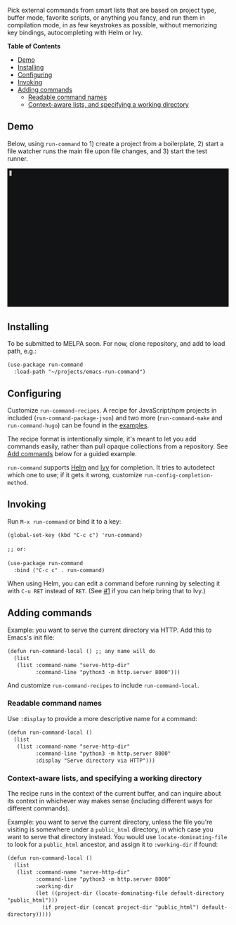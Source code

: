 Pick external commands from smart lists that are based on project type, buffer mode, favorite scripts, or anything you fancy, and run them in compilation mode, in as few keystrokes as possible, without memorizing key bindings, autocompleting with
Helm or Ivy.

<!-- markdown-toc start - Don't edit this section. Run M-x markdown-toc-refresh-toc -->

**Table of Contents**

- [Demo](#demo)
- [Installing](#installing)
- [Configuring](#configuring)
- [Invoking](#invoking)
- [Adding commands](#adding-commands)
  - [Readable command names](#readable-command-names)
  - [Context-aware lists, and specifying a working directory](#context-aware-lists-and-specifying-a-working-directory)

<!-- markdown-toc end -->

## Demo

Below, using `run-command` to 1) create a project from a boilerplate, 2) start a file watcher runs the main file upon file changes, and 3) start the test runner.

![Demo](./demo.gif)

## Installing

To be submitted to MELPA soon. For now, clone repository, and add to load path, e.g.:

```emacs-lisp
(use-package run-command
  :load-path "~/projects/emacs-run-command")
```

## Configuring

Customize `run-command-recipes`. A recipe for JavaScript/npm projects in included (`run-command-package-json`) and two more (`run-command-make` and `run-command-hugo`) can be found in the [examples](./examples).

The recipe format is intentionally simple, it's meant to let you add commands easily, rather than pull opaque collections from a repository. See [Add commands](#add-commands) below for a guided example.

`run-command` supports [Helm](https://github.com/emacs-helm/helm/) and [Ivy](https://github.com/abo-abo/swiper) for completion. It tries to autodetect which one to use; if it gets it wrong, customize `run-config-completion-method`.

## Invoking

Run `M-x run-command` or bind it to a key:

```emacs-lisp
(global-set-key (kbd "C-c c") 'run-command)

;; or:

(use-package run-command
  :bind ("C-c c" . run-command)
```

When using Helm, you can edit a command before running by selecting it with `C-u RET` instead of `RET`. (See [#1](https://github.com/bard/emacs-run-command/issues) if you can help bring that to Ivy.)

## Adding commands

Example: you want to serve the current directory via HTTP. Add this to Emacs's init file:

```emacs-lisp
(defun run-command-local () ;; any name will do
  (list
   (list :command-name "serve-http-dir"
         :command-line "python3 -m http.server 8000")))
```

And customize `run-command-recipes` to include `run-command-local`.

### Readable command names

Use `:display` to provide a more descriptive name for a command:

```emacs-lisp
(defun run-command-local ()
  (list
   (list :command-name "serve-http-dir"
         :command-line "python3 -m http.server 8000"
         :display "Serve directory via HTTP")))
```

### Context-aware lists, and specifying a working directory

The recipe runs in the context of the current buffer, and can inquire about its context in whichever way makes sense (including different ways for different commands).

Example: you want to serve the current directory, unless the file you're visiting is somewhere under a `public_html` directory, in which case you want to serve that directory instead. You would use `locate-dominating-file` to look for a `public_html` ancestor, and assign it to `:working-dir` if found:

```emacs-lisp
(defun run-command-local ()
  (list
   (list :command-name "serve-http-dir"
         :command-line "python3 -m http.server 8000"
         :working-dir
         (let ((project-dir (locate-dominating-file default-directory "public_html")))
           (if project-dir (concat project-dir "public_html") default-directory)))))
```
